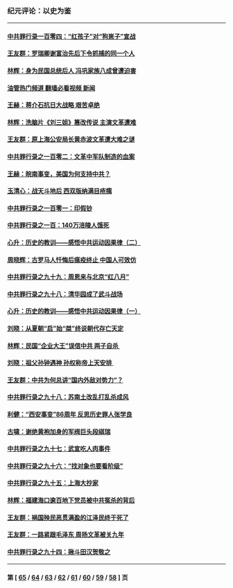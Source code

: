 ### 纪元评论：以史为鉴
---
#### [中共罪行录一百零四：“红孩子”对“狗崽子”宣战](../../pages/nsc1028/n13908811.md?01220330) 
#### [王友群：罗瑞卿谢富治先后下令抓捕的同一个人](../../pages/nsc1028/n13907857.md?01220330) 
#### [林辉：身为民国总统后人 冯巩家族八成曾遭迫害](../../pages/nsc1028/n13907756.md?01220330) 
#### [油管热门频道 翻墙必看视频 新闻](ok?01220330)
#### [王赫：蒋介石抗日大战略 艰苦卓绝](../../pages/nsc1028/n13904249.md?01220330) 
#### [林辉：洗脑片《刘三姐》篡改传说 主演文革遭难](../../pages/nsc1028/n13899238.md?01220330) 
#### [王友群：原上海公安局长黄赤波文革遭大难之谜](../../pages/nsc1028/n13898139.md?01220330) 
#### [中共罪行录之一百零二：文革中军队制造的血案](../../pages/nsc1028/n13897782.md?01220330) 
#### [王赫：皖南事变，美国为何支持中共？](../../pages/nsc1028/n13897035.md?01220330) 
#### [玉清心：战天斗地后 西双版纳满目疮痍](../../pages/nsc1028/n13895566.md?01220330) 
#### [中共罪行录之一百零一：印假钞](../../pages/nsc1028/n13896066.md?01220330) 
#### [中共罪行录之一百：140万涪陵人饿死](../../pages/nsc1028/n13892716.md?01220330) 
#### [心升：历史的教训——感悟中共运动因果律（二）](../../pages/nsc1028/n13892402.md?01220330) 
#### [周晓辉：古罗马人忏悔后瘟疫终止 中国人可效仿](../../pages/nsc1028/n13891767.md?01220330) 
#### [中共罪行录之九十九：周恩来与北京“红八月”](../../pages/nsc1028/n13892095.md?01220330) 
#### [中共罪行录之九十八：清华园成了武斗战场](../../pages/nsc1028/n13891003.md?01220330) 
#### [心升：历史的教训——感悟中共运动因果律（一）](../../pages/nsc1028/n13890731.md?01220330) 
#### [刘晓：从夏朝“启”始“桀”终说朝代存亡天定](../../pages/nsc1028/n13874028.md?01220330) 
#### [林辉：民国“企业大王”误信中共  两子自杀 ](../../pages/nsc1028/n13886313.md?01220330) 
#### [刘晓：祖父孙钟遇神 孙权称帝上天安排 ](../../pages/nsc1028/n13882761.md?01220330) 
#### [王友群：中共为何总讲“国内外敌对势力”？](../../pages/nsc1028/n13881858.md?01220330) 
#### [中共罪行录之九十八：苏南土改乱打乱杀成风](../../pages/nsc1028/n13881845.md?01220330) 
#### [利健：“西安事变”86周年 反思历史罪人张学良](../../pages/nsc1028/n13882019.md?01220330) 
#### [古啸：谢绝黄袍加身的军阀巨头段祺瑞](../../pages/nsc1028/n13881966.md?01220330) 
#### [中共罪行录之九十七：武宣吃人肉事件](../../pages/nsc1028/n13881566.md?01220330) 
#### [中共罪行录之九十六：“找对象也要看阶级”](../../pages/nsc1028/n13880181.md?01220330) 
#### [中共罪行录之九十五：上海大抄家](../../pages/nsc1028/n13879492.md?01220330) 
#### [林辉：福建海口逾百地下党员被中共冤杀的背后](../../pages/nsc1028/n13878946.md?01220330) 
#### [王友群：祸国殃民恶贯满盈的江泽民终于死了](../../pages/nsc1028/n13876096.md?01220330) 
#### [王友群：一路紧跟毛泽东 周扬文革被关九年](../../pages/nsc1028/n13873383.md?01220330) 
#### [中共罪行录之九十四：揪斗田汉贺敬之](../../pages/nsc1028/n13872944.md?01220330) 

---
#### 第 [ [65](./65.md?01220330) / [64](./64.md?01220330) / [63](./63.md?01220330) / [62](./62.md?01220330) / [61](./61.md?01220330) / [60](./60.md?01220330) / [59](./59.md?01220330) / [58](./58.md?01220330) ] 页
